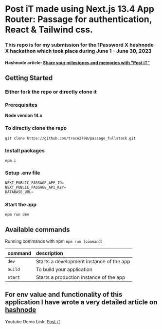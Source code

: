 # Post iT made using Next.js 13.4 App Router: Passage for authentication, React & Tailwind css.

### This repo is for my submission for the 1Password X hashnode X hackathon which took place during June 1 - June 30, 2023

#### Hashnode article: [Share your milestones and memories with "Post iT"](https://shreyas-chaliha.hashnode.dev/share-your-milestones-and-memories-with-post-it) 

## Getting Started

### Either fork the repo or directly clone it

### Prerequisites

**Node version 14.x**

### To directly clone the repo

```shell
git clone https://github.com/trace2798/passage_fullstack.git
```

### Install packages

```shell
npm i
```

### Setup .env file

```js
NEXT_PUBLIC_PASSAGE_APP_ID=
NEXT_PUBLIC_PASSAGE_API_KEY=
DATABASE_URL=
```

### Start the app

```shell
npm run dev
```

## Available commands

Running commands with npm `npm run [command]`

| command         | description                              |
| :-------------- | :--------------------------------------- |
| `dev`           | Starts a development instance of the app |
| `build`         | To build your application                |
| `start`         | Starts a production  instance of the app |

## For env value and functionality of this application I have wrote a very detailed article on [hashnode](https://shreyas-chaliha.hashnode.dev/share-your-milestones-and-memories-with-post-it)


Youtube Demo Link: [Post iT](https://youtu.be/iXuKCdvHBLY)
